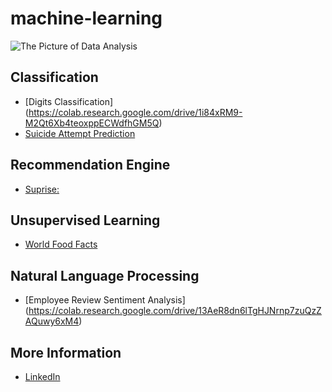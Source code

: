 # machine-learning


![The Picture of Data Analysis](https://blog.alexa.com/wp-content/uploads/2014/11/Data-Science_FB.jpeg)

## Classification 
* [Digits Classification] (https://colab.research.google.com/drive/1i84xRM9-M2Qt6Xb4teoxppECWdfhGM5Q)
* [Suicide Attempt Prediction](https://github.com/lanzizuan/machine-learning/blob/master/Suicide_Attempt_Prediction.ipynb)

## Recommendation Engine
* [Suprise:](https://colab.research.google.com/drive/1A7MdG5sUPduWJJpdHfeTpVbxfaLYSXrK)
## Unsupervised Learning
* [World Food Facts](https://colab.research.google.com/drive/1PQPclYt6l7dG7SSmoFYTEHf0E97kAblP)

## Natural Language Processing
* [Employee Review Sentiment Analysis] (https://colab.research.google.com/drive/13AeR8dn6lTgHJNrnp7zuQzZAQuwy6xM4)


## More Information
* [LinkedIn](https://www.linkedin.com/in/ines-ziwei-he/)











